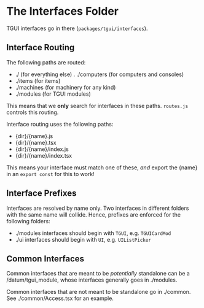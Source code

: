 # The Interfaces Folder

TGUI interfaces go in there (`packages/tgui/interfaces`).

## Interface Routing

The following paths are routed:
- ./ (for everything else)
. ./computers (for computers and consoles)
- ./items (for items)
- ./machines (for machinery for any kind)
- ./modules (for TGUI modules)

This means that we **only** search for interfaces in these paths. `routes.js` controls this routing.

Interface routing uses the following paths:
- {dir}/{name}.js
- {dir}/{name}.tsx
- {dir}/{name}/index.js
- {dir}/{name}/index.tsx

This means your interface must match one of these, *and* export the {name} in an `export const` for this to work!

## Interface Prefixes

Interfaces are resolved by name only. Two interfaces in different folders with the same name will collide.
Hence, prefixes are enforced for the following folders:

- ./modules interfaces should begin with `TGUI`, e.g. `TGUICardMod`
- ./ui interfaces should begin with `UI`, e.g. `UIListPicker`

## Common Interfaces

Common interfaces that are meant to be *potentially* standalone can be a /datum/tgui_module, whose interfaces generally goes in ./modules.

Common interfaces that are not meant to be standalone go in ./common. See ./common/Access.tsx for an example.
